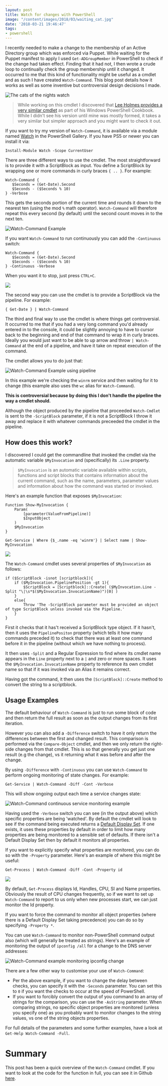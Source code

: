 ```yaml
---
layout: post
title: Watch for changes with PowerShell
image: "/content/images/2018/03/waiting_cat.jpg"
date: '2018-03-21 19:46:47'
tags:
- powershell
---
```


I recently needed to make a change to the membership of an Active Directory group which was enforced via Puppet. While waiting for the Puppet manifest to apply I used `Get-ADGroupMember` in PowerShell to check if the change had taken effect. Finding that it had not, I then wrote a crude loop to continually check the group membership until it changed. It occurred to me that this kind of functionality might be useful as a cmdlet and as such I have created `Watch-Command`. This blog post details how it works as well as some inventive but controversial design decisions I made.

![The cats of the nights watch](/content/images/2018/03/Nights-watch-cats.png)

> While working on this cmdlet I discovered that [Lee Holmes provides a very similar cmdlet](http://www.powershellcookbook.com/recipe/PrtD/program-monitor-a-command-for-changes) as part of his Windows PowerShell Cookbook. While I didn't see his version until mine was mostly formed, it takes a very similar but simpler approach and you might want to check it out.

If you want to try my version of `Watch-Command`, it is available via a module named [Watch](https://powershellgallery.com/packages/Watch/) in the PowerShell Gallery. If you have PS5 or newer you can install it via:
```
Install-Module Watch -Scope CurrentUser
```
There are three different ways to use the cmdlet. The most straightforward is to provide it with a ScriptBlock as input. You define a ScriptBlock by wrapping one or more commands in curly braces `{ .. }`. For example:

```
Watch-Command {
   $Seconds = (Get-Date).Second
   $Seconds - ($Seconds % 10)
} -Verbose
```
This gets the seconds portion of the current time and rounds it down to the nearest ten (using the mod `%` math operator). `Watch-Command` will therefore repeat this every second (by default) until the second count moves in to the next ten.

![Watch-Command Example](/content/images/2018/03/watch-command-seconds.png)

If you want `Watch-Command` to run continuously you can add the `-Continuous` switch:

```
Watch-Command {
   $Seconds = (Get-Date).Second
   $Seconds - ($Seconds % 10)
} -Continuous -Verbose
```

When you want it to stop, just press `CTRL+C`.

![](/content/images/2018/03/watch-command-seconds-continuous.png)

The second way you can use the cmdlet is to provide a ScriptBlock via the pipeline. For example:
```
{ Get-Date } | Watch-Command
```
The third and final way to use the cmdlet is where things get controversial. It occurred to me that if you had a very long command you'd already entered in to the console, it could be slightly annoying to have to cursor back to the beginning and end of that command to wrap it in curly braces. Ideally you would just want to be able to up arrow and throw `| Watch-Command` at the end of a pipeline, and have it take on repeat execution of the command. 

The cmdlet allows you to do just that:

![Watch-Command Example using pipeline](/content/images/2018/03/watch-command-pipleine.png)

In this example we're checking the `winrm` service and then waiting for it to change (this example also uses the `wc` alias for `Watch-Command`).

**This is controversial because by doing this I don't handle the pipeline the way a cmdlet should.**  

Although the object produced by the pipeline that proceeded `Watch-Cmdlet` is sent to the `-ScriptBlock` parameter, if it is not a ScriptBlock I throw it away and replace it with whatever commands preceeded the cmdlet in the pipeline. 

## How does this work?

I discovered I could get the commandline that invoked the cmdlet via the automatic variable `$MyInvocation` and (specifically) its `.Line` property. 

> `$MyInvocation` is an automatic variable available within scripts, functions and script blocks that contains information about the current command, such as the name, parameters, parameter values and information about how the command was started or invoked.

Here's an example function that exposes `$MyInvocation`:

```
Function Show-MyInvocation {
    Param(
        [parameter(ValueFromPipeline)]
        $InputObject
    )
    $MyInvocation
}

Get-Service | Where {$_.name -eq 'winrm'} | Select name | Show-MyInvocation
```

![](/content/images/2018/03/show-myinvocation.png)

The `Watch-Command` cmdlet uses several properties of `$MyInvocation` as follows:

```
if ($ScriptBlock -isnot [scriptblock]){
    if ($MyInvocation.PipelinePosition -gt 1){        
        $ScriptBlock = [Scriptblock]::Create( ($MyInvocation.Line -Split "\|\s*$($MyInvocation.InvocationName)")[0] )
    }
    else{
        Throw 'The -ScriptBlock parameter must be provided an object of type ScriptBlock unless invoked via the Pipeline.'
    }
}
```
First it checks that it has't received a ScriptBlock type object. If it hasn't, then it uses the `PipelinePositon` property (which tells it how many commands preceded it) to check that there was at least one command before it in the pipeline (without which we have nothing to process). 

It then uses `-Split` and a Regular Expression to find where its cmdlet name appears in the `Line` property next to a `|` and zero or more spaces. It uses the `$MyInvocation.InvocationName` property to reference its own cmdlet name so that if it was invoked via an Alias it remains correct.

Having got the command, it then uses the `[ScriptBlock]::Create` method to convert the string to a scriptblock.

## Usage Examples

The default behaviour of `Watch-Command` is just to run some block of code and then return the full result as soon as the output changes from its first iteration.

However you can also add a `-Difference` switch to have it only return the differences between the first and changed result. This comparison is performed via the `Compare-Object` cmdlet, and then we only return the right-side changes from that cmdlet. This is so that generally you get just one result (e.g the change), vs it returning what it was before and after the change.

By using `-Difference` with `-Continuous` you can use `Watch-Command` to perform ongoing monitoring of state changes. For example:
```
Get-Service | Watch-Command -Diff -Cont -Verbose
``` 
This will show ongoing output each time a service changes state:

![Watch-Command continuous service monitoring example](/content/images/2018/03/watch-command-get-service-continuous.png)

Having used the `-Verbose` switch you can see (in the output above) which specific properties are being 'watched'. By default the cmdlet will look to see if the command being executed returns a [Default Display Set](https://blogs.msdn.microsoft.com/powershell/2010/02/18/psstandardmembers-the-stealth-property/). If one exists, it uses these properties by default in order to limit how many properties are being monitored to a sensible set of defaults. If there isn't a Default Display Set then by default it monitors all properties.

If you want to explicitly specify what properties are monitored, you can do so with the `-Property` parameter. Here's an example of where this might be useful:
```
Get-Process | Watch-Command -Diff -Cont -Property id
```

![](/content/images/2018/03/watch-command-get-process-id-continuous.png)

By default, `Get-Process` displays Id, Handles, CPU, SI and Name properties. Obviously the result of CPU changes frequently, so if we want to set up `Watch-Command` to report to us only when new processes start, we can just monitor the Id property.

If you want to force the command to monitor all object properties (where there is a Default Display Set taking precedence) you can do so by specifying `-Property *`.

You can use `Watch-Command` to monitor non-PowerShell command output also (which will generally be treated as strings). Here's an example of monitoring the output of `ipconfig /all` for a change to the DNS server addresses:

![Watch-Command example monitoring ipconfig change](/content/images/2018/03/watch-command-ipconfig.png)

There are a few other way to customise your use of `Watch-Command`:

- Per the above example, if you want to change the delay between checks, you can specify it with the `-Seconds` parameter. You can set this to `0` if you want the checks to occur at the speed of PowerShell.
- If you want to forcibly convert the output of you command to an array of strings for the comparison, you can use the `-AsString` parameter. When comparing strings, no specific object properties are monitored (unless you specify one) as you probably want to monitor changes to the string values, vs one of the string objects properties.

For full details of the parameters and some further examples, have a look at `Get-Help Watch-Command -Full`.

# Summary

This post has been a quick overview of the `Watch-Command` cmdlet. If you want to look at the code for the function in full, you can see it in Github [here](https://github.com/markwragg/PowerShell-Watch/blob/master/Watch/Public/Watch-Command.ps1).